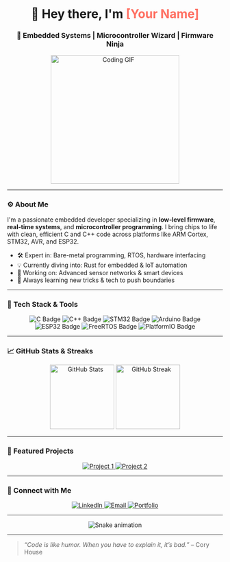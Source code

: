 <h1 align="center">👋 Hey there, I'm <span style="color:#FF6F61;">[Your Name]</span></h1>
<h3 align="center">🚀 Embedded Systems | Microcontroller Wizard | Firmware Ninja</h3>

<p align="center">
  <img src="https://media.giphy.com/media/L05HgB2h6qICDs5Sms/giphy.gif" width="300" alt="Coding GIF"/>
</p>

---

### ⚙️ About Me
I'm a passionate embedded developer specializing in **low-level firmware**, **real-time systems**, and **microcontroller programming**. I bring chips to life with clean, efficient C and C++ code across platforms like ARM Cortex, STM32, AVR, and ESP32.

- 🛠️ Expert in: Bare-metal programming, RTOS, hardware interfacing  
- 💡 Currently diving into: Rust for embedded & IoT automation  
- 🔭 Working on: Advanced sensor networks & smart devices  
- 🧠 Always learning new tricks & tech to push boundaries

---

### 🧰 Tech Stack & Tools

<p align="center">
  <img src="https://img.shields.io/badge/-C-00599C?style=for-the-badge&logo=c&logoColor=white" alt="C Badge"/>
  <img src="https://img.shields.io/badge/-C++-00599C?style=for-the-badge&logo=cplusplus&logoColor=white" alt="C++ Badge"/>
  <img src="https://img.shields.io/badge/-STM32-03234B?style=for-the-badge&logo=stmicroelectronics&logoColor=white" alt="STM32 Badge"/>
  <img src="https://img.shields.io/badge/-Arduino-00979D?style=for-the-badge&logo=arduino&logoColor=white" alt="Arduino Badge"/>
  <img src="https://img.shields.io/badge/-ESP32-FF4301?style=for-the-badge&logo=espressif&logoColor=white" alt="ESP32 Badge"/>
  <img src="https://img.shields.io/badge/-FreeRTOS-326CE5?style=for-the-badge&logo=freertos&logoColor=white" alt="FreeRTOS Badge"/>
  <img src="https://img.shields.io/badge/-PlatformIO-1E1E1E?style=for-the-badge&logo=platformio&logoColor=orange" alt="PlatformIO Badge"/>
</p>

---

### 📈 GitHub Stats & Streaks

<div align="center">
  <img height="150" src="https://github-readme-stats.vercel.app/api?username=your-username&show_icons=true&count_private=true&theme=radical" alt="GitHub Stats"/>
  <img height="150" src="https://github-readme-streak-stats.herokuapp.com/?user=your-username&theme=radical" alt="GitHub Streak"/>
</div>

---

### 🌟 Featured Projects

<p align="center">
  <a href="https://github.com/your-username/your-repo1" target="_blank">
    <img src="https://github-readme-stats.vercel.app/api/pin/?username=your-username&repo=your-repo1&theme=radical" alt="Project 1"/>
  </a>
  <a href="https://github.com/your-username/your-repo2" target="_blank">
    <img src="https://github-readme-stats.vercel.app/api/pin/?username=your-username&repo=your-repo2&theme=radical" alt="Project 2"/>
  </a>
</p>

---

### 🔗 Connect with Me

<p align="center">
  <a href="https://linkedin.com/in/your-linkedin" target="_blank">
    <img src="https://img.shields.io/badge/LinkedIn-%230077B5.svg?style=for-the-badge&logo=linkedin&logoColor=white" alt="LinkedIn"/>
  </a>
  <a href="mailto:your.email@example.com" target="_blank">
    <img src="https://img.shields.io/badge/Gmail-D14836?style=for-the-badge&logo=gmail&logoColor=white" alt="Email"/>
  </a>
  <a href="https://yourportfolio.com" target="_blank">
    <img src="https://img.shields.io/badge/Portfolio-121212?style=for-the-badge&logo=vercel&logoColor=white" alt="Portfolio"/>
  </a>
</p>

---

<p align="center">
  <img src="https://raw.githubusercontent.com/your-username/your-username/output/github-contribution-grid-snake.svg" alt="Snake animation" />
</p>

---

> *“Code is like humor. When you have to explain it, it’s bad.”* – Cory House
